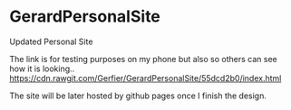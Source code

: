 # GerardPersonalSite
Updated Personal Site 

The link is for testing purposes on my phone but also so others can see how it is looking..
https://cdn.rawgit.com/Gerfier/GerardPersonalSite/55dcd2b0/index.html

The site will be later hosted by github pages once I finish the design.

